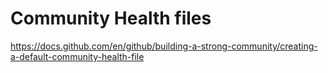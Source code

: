 # Community Health files

https://docs.github.com/en/github/building-a-strong-community/creating-a-default-community-health-file
